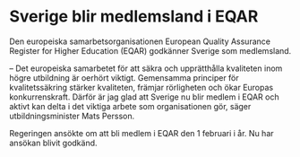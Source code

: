 # Sverige blir medlemsland i EQAR

Den europeiska samarbetsorganisationen European Quality Assurance Register for Higher Education (EQAR) godkänner Sverige som medlemsland.

– Det europeiska samarbetet för att säkra och upprätthålla kvaliteten inom högre utbildning är oerhört viktigt. Gemensamma principer för kvalitetssäkring stärker kvaliteten, främjar rörligheten och ökar Europas konkurrenskraft. Därför är jag glad att Sverige nu blir medlem i EQAR och aktivt kan delta i det viktiga arbete som organisationen gör, säger utbildningsminister Mats Persson.

Regeringen ansökte om att bli medlem i EQAR den 1 februari i år. Nu har ansökan blivit godkänd.
